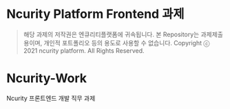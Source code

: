 # Ncurity Platform Frontend 과제
> 해당 과제의 저작권은 엔큐리티플랫폼에 귀속됩니다.
> 본 Repository는 과제제출용이며, 개인적 포트폴리오 등의 용도로 사용할 수 없습니다.
> Copyright ⓒ 2021 ncurity platform. All Rights Reserved.

# Ncurity-Work
Ncurity 프론트엔드 개발 직무 과제
